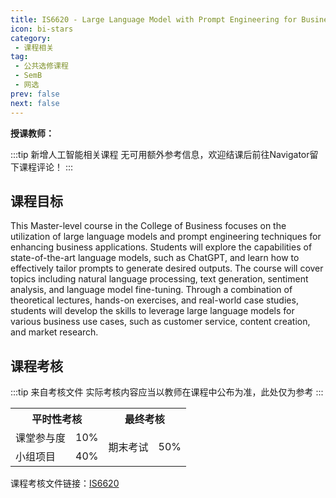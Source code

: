 ```yaml
---
title: IS6620 - Large Language Model with Prompt Engineering for Business
icon: bi-stars
category:
 - 课程相关
tag:
 - 公共选修课程
 - SemB
 - 网选
prev: false
next: false
---
```

**授课教师：**

<VPBanner
  title = "劉文傑（Dr. LAU Man Kit）"
  content = "Teaching Consultant"
  logo = "https://www.cb.cityu.edu.hk/portfolio/photos/manklau.jpg"
  :actions = '[  
        {
            text: "详细信息",
            link: "https://www.cb.cityu.edu.hk/People-and-Research/People/People-Details?eid=manklau"
        },
    ]'
/>

:::tip 新增人工智能相关课程
无可用额外参考信息，欢迎结课后前往Navigator留下课程评论！
:::

## 课程目标

This Master-level course in the College of Business focuses on the utilization of large language models and prompt engineering techniques for enhancing business applications. Students will explore the capabilities of state-of-the-art language models, such as ChatGPT, and learn how to effectively tailor prompts to generate desired outputs. The course will cover topics including natural language processing, text generation, sentiment analysis, and language model fine-tuning. Through a combination of theoretical lectures, hands-on exercises, and real-world case studies, students will develop the skills to leverage large language models for various business use cases, such as customer service, content creation, and market research.

## 课程考核

:::tip 来自考核文件
实际考核内容应当以教师在课程中公布为准，此处仅为参考
:::

<table>
    <tr>
        <th colspan=2>
            平时性考核
        </th>
        <th colspan=2>
            最终考核
        </th>
    </tr>
    <tr>
        <td>
            课堂参与度
        </td>
        <td>
            10%
        </td>
        <td rowspan=3>
            期末考试
        </td>
        <td rowspan=3>
            50%
        </td>
      </tr>
    <tr>
        <td>
            小组项目
        </td>
        <td>
            40%
        </td>
    </tr>
</table>

课程考核文件链接：[IS6620](https://www.cityu.edu.hk/catalogue/pg/202425/course/IS6620.pdf)
